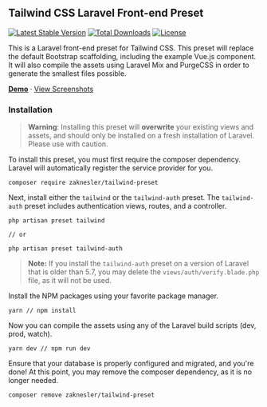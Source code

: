 ## Tailwind CSS Laravel Front-end Preset

[![Latest Stable Version](https://poser.pugx.org/zaknesler/tailwind-preset/v/stable)](https://packagist.org/packages/zaknesler/tailwind-preset)
[![Total Downloads](https://poser.pugx.org/zaknesler/tailwind-preset/downloads)](https://packagist.org/packages/zaknesler/tailwind-preset)
[![License](https://poser.pugx.org/zaknesler/tailwind-preset/license)](https://packagist.org/packages/zaknesler/tailwind-preset)

This is a Laravel front-end preset for Tailwind CSS. This preset will replace the default Bootstrap scaffolding, including the example Vue.js component. It will also compile the assets using Laravel Mix and PurgeCSS in order to generate the smallest files possible.

[**Demo**](https://preset.zaknesler.com) &middot; [View Screenshots](preview.md)

### Installation

> **Warning**: Installing this preset will **overwrite** your existing views and assets, and should only be installed on a fresh installation of Laravel. Please use with caution.

To install this preset, you must first require the composer dependency. Laravel will automatically register the service provider for you.

```
composer require zaknesler/tailwind-preset
```

Next, install either the `tailwind` or the `tailwind-auth` preset. The `tailwind-auth` preset includes authentication views, routes, and a controller.

```
php artisan preset tailwind

// or

php artisan preset tailwind-auth
```

> **Note:** If you install the `tailwind-auth` preset on a version of Laravel that is older than 5.7, you may delete the `views/auth/verify.blade.php` file, as it will not be used.

Install the NPM packages using your favorite package manager.

```
yarn // npm install
```

Now you can compile the assets using any of the Laravel build scripts (dev, prod, watch).

```
yarn dev // npm run dev
```

Ensure that your database is properly configured and migrated, and you're done! At this point, you may remove the composer dependency, as it is no longer needed.

```
composer remove zaknesler/tailwind-preset
```

